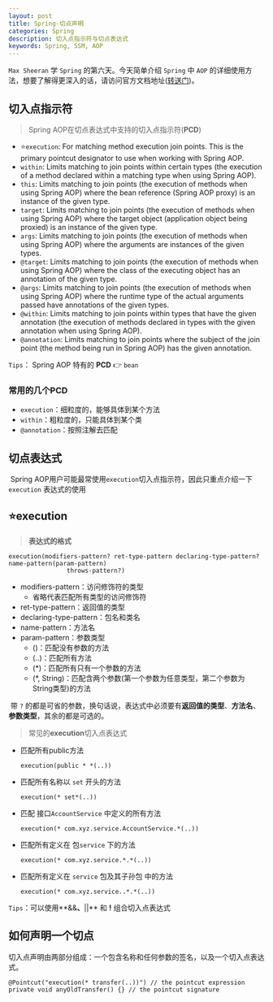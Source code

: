 ```yaml
---
layout: post
title: Spring-切点声明
categories: Spring
description: 切入点指示符与切点表达式
keywords: Spring, SSM, AOP
---
```


`Max Sheeran` 学 `Spring` 的第六天。今天简单介绍 `Spring` 中 `AOP` 的详细使用方法，想要了解得更深入的话，请访问官方文档地址([转送门](https://docs.spring.io/spring-framework/docs/current/reference/html/core.html#aop))。



## 切入点指示符

> Spring AOP在切点表达式中支持的切入点指示符(**PCD**)

- :star:`execution`: For matching method execution join points. This is the primary pointcut designator to use when working with Spring AOP.
- `within`: Limits matching to join points within certain types (the execution of a method declared within a matching type when using Spring AOP).
- `this`: Limits matching to join points (the execution of methods when using Spring AOP) where the bean reference (Spring AOP proxy) is an instance of the given type.
- `target`: Limits matching to join points (the execution of methods when using Spring AOP) where the target object (application object being proxied) is an instance of the given type.
- `args`: Limits matching to join points (the execution of methods when using Spring AOP) where the arguments are instances of the given types.
- `@target`: Limits matching to join points (the execution of methods when using Spring AOP) where the class of the executing object has an annotation of the given type.
- `@args`: Limits matching to join points (the execution of methods when using Spring AOP) where the runtime type of the actual arguments passed have annotations of the given types.
- `@within`: Limits matching to join points within types that have the given annotation (the execution of methods declared in types with the given annotation when using Spring AOP).
- `@annotation`: Limits matching to join points where the subject of the join point (the method being run in Spring AOP) has the given annotation.

`Tips`： Spring AOP 特有的 **PCD** 👉 `bean`

### 常用的几个PCD

- `execution`：细粒度的，能够具体到某个方法
- `within`：粗粒度的，只能具体到某个类
- `@annotation`：按照注解去匹配

## 切点表达式

​	Spring AOP用户可能最常使用`execution`切入点指示符，因此只重点介绍一下 `execution` 表达式的使用

## ⭐execution

> **表达式的格式**

```
execution(modifiers-pattern? ret-type-pattern declaring-type-pattern?name-pattern(param-pattern)
                throws-pattern?)
```

- modifiers-pattern：访问修饰符的类型
  - 省略代表匹配所有类型的访问修饰符
- ret-type-pattern：返回值的类型
- declaring-type-pattern：包名和类名
- name-pattern：方法名
- param-pattern：参数类型
  - ()：匹配没有参数的方法
  - (..)：匹配所有方法
  - (*)：匹配所有只有一个参数的方法
  - (*, String)：匹配含两个参数(第一个参数为任意类型，第二个参数为String类型)的方法

​	带 `?` 的都是可省的参数，换句话说，表达式中必须要有**返回值的类型**、**方法名**、**参数类型**，其余的都是可选的。



> 常见的**execution**切入点表达式

- 匹配所有public方法

  ```
  execution(public * *(..))
  ```

- 匹配所有名称以 `set` 开头的方法

  ```
  execution(* set*(..))
  ```

- 匹配 接口`AccountService` 中定义的所有方法

  ```
  execution(* com.xyz.service.AccountService.*(..))
  ```

- 匹配所有定义在 包`service` 下的方法

  ```
  execution(* com.xyz.service.*.*(..))
  ```

- 匹配所有定义在 `service` 包及其子孙包 中的方法

  ```
  execution(* com.xyz.service..*.*(..))
  ```



`Tips`：可以使用**&&**、**||** 和 **!** 组合切入点表达式



## 如何声明一个切点

​	切入点声明由两部分组成：一个包含名称和任何参数的签名，以及一个切入点表达式。

```
@Pointcut("execution(* transfer(..))") // the pointcut expression
private void anyOldTransfer() {} // the pointcut signature
```



